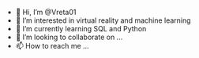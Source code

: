 - 👋 Hi, I’m @Vreta01
- 👀 I’m interested in virtual reality and machine learning
- 🌱 I’m currently learning SQL and Python
- 💞️ I’m looking to collaborate on ...
- 📫 How to reach me ...

<!---
Vreta01/Vreta01 is a ✨ special ✨ repository because its `README.md` (this file) appears on your GitHub profile.
You can click the Preview link to take a look at your changes.
--->
